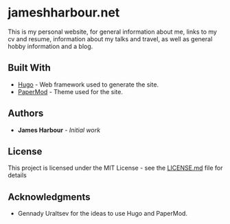 # jameshharbour.net

This is my personal website, for general information about me, links to my cv and resume, information about my talks and travel, as well as general hobby information and a blog.

## Built With
* [Hugo](https://gohugo.io/) - Web framework used to generate the site.
* [PaperMod](https://github.com/adityatelange/hugo-PaperMod) - Theme used for the site.

## Authors

* **James Harbour** - *Initial work*

## License

This project is licensed under the MIT License - see the [LICENSE.md](LICENSE.md) file for details

## Acknowledgments

* Gennady Uraltsev for the ideas to use Hugo and PaperMod.
